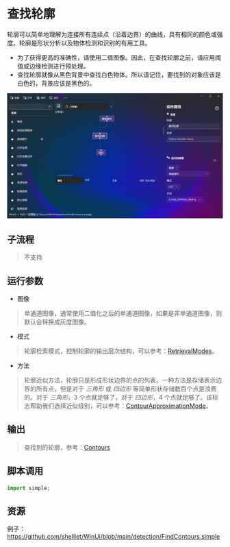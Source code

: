 # 查找轮廓 
轮廓可以简单地理解为连接所有连续点（沿着边界）的曲线，具有相同的颜色或强度。轮廓是形状分析以及物体检测和识别的有用工具。

* 为了获得更高的准确性，请使用二值图像。因此，在查找轮廓之前，请应用阈值或边缘检测进行预处理。
* 查找轮廓就像从黑色背景中查找白色物体。所以请记住，要找到的对象应该是白色的，背景应该是黑色的。

![FindContours](./images/08.png ':size=90%')

## 子流程
> 不支持


## 运行参数

* 图像
> 单通道图像，通常使用二值化之后的单通道图像，如果是非单通道图像，则默认会转换成灰度图像。
* 模式
>   轮廓检索模式，控制轮廓的输出层次结构，可以参考：[RetrievalModes](./enums/RetrievalModes.md)。
* 方法
> 轮廓近似方法，轮廓只是形成形状边界的点的列表。一种方法是存储表示边界的所有点，但是对于 *三角形* 或 *四边形* 等简单形状存储数百个点是浪费的。对于 *三角形*，3 个点就足够了，对于 *四边形*，4 个点就足够了。该标志帮助我们选择近似级别，可以参考：[ContourApproximationMode](./enums/ContourApproximationMode.md)。

## 输出

> 查找到的轮廓，参考：[Contours](./types/Contour.md)    


## 脚本调用

```python
import simple;

```

## 资源

例子：https://github.com/shelllet/WinUi/blob/main/detection/FindContours.simple
